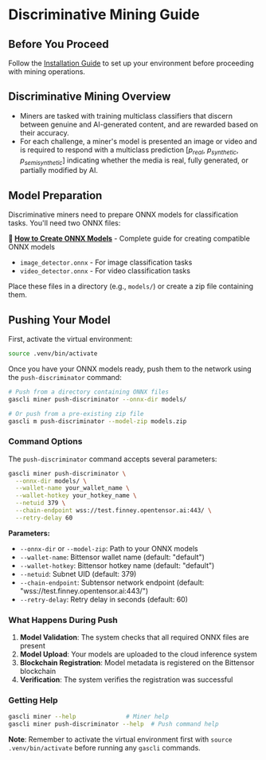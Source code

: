# Discriminative Mining Guide

## Before You Proceed

Follow the [Installation Guide](Installation.md) to set up your environment before proceeding with mining operations.

## Discriminative Mining Overview

- Miners are tasked with training multiclass classifiers that discern between genuine and AI-generated content, and are rewarded based on their accuracy. 
- For each challenge, a miner's model is presented an image or video and is required to respond with a multiclass prediction [$p_{real}$, $p_{synthetic}$, $p_{semisynthetic}$] indicating whether the media is real, fully generated, or partially modified by AI. 

## Model Preparation

Discriminative miners need to prepare ONNX models for classification tasks. You'll need two ONNX files:

**📖 [How to Create ONNX Models](ONNX.md)** - Complete guide for creating compatible ONNX models

- `image_detector.onnx` - For image classification tasks  
- `video_detector.onnx` - For video classification tasks

Place these files in a directory (e.g., `models/`) or create a zip file containing them.

## Pushing Your Model

First, activate the virtual environment:
```bash
source .venv/bin/activate
```

Once you have your ONNX models ready, push them to the network using the `push-discriminator` command:

```bash
# Push from a directory containing ONNX files
gascli miner push-discriminator --onnx-dir models/ 

# Or push from a pre-existing zip file
gascli m push-discriminator --model-zip models.zip
```

### Command Options

The `push-discriminator` command accepts several parameters:

```bash
gascli miner push-discriminator \
  --onnx-dir models/ \
  --wallet-name your_wallet_name \
  --wallet-hotkey your_hotkey_name \
  --netuid 379 \
  --chain-endpoint wss://test.finney.opentensor.ai:443/ \
  --retry-delay 60
```

**Parameters:**
- `--onnx-dir` or `--model-zip`: Path to your ONNX models
- `--wallet-name`: Bittensor wallet name (default: "default")
- `--wallet-hotkey`: Bittensor hotkey name (default: "default") 
- `--netuid`: Subnet UID (default: 379)
- `--chain-endpoint`: Subtensor network endpoint (default: "wss://test.finney.opentensor.ai:443/")
- `--retry-delay`: Retry delay in seconds (default: 60)

### What Happens During Push

1. **Model Validation**: The system checks that all required ONNX files are present
2. **Model Upload**: Your models are uploaded to the cloud inference system
3. **Blockchain Registration**: Model metadata is registered on the Bittensor blockchain
4. **Verification**: The system verifies the registration was successful

### Getting Help

```bash
gascli miner --help              # Miner help
gascli miner push-discriminator --help  # Push command help
```

**Note**: Remember to activate the virtual environment first with `source .venv/bin/activate` before running any `gascli` commands.